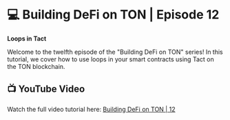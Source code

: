 # 💻 Building DeFi on TON | Episode 12
**Loops in Tact**

Welcome to the twelfth episode of the "Building DeFi on TON" series! In this tutorial, we cover how to use loops in your smart contracts using Tact on the TON blockchain.

## 📺 YouTube Video
Watch the full video tutorial here: [Building DeFi on TON | 12](https://youtu.be/t8nPVrbAVGY)
